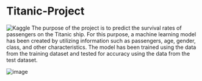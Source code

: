# Titanic-Project
![Kaggle](https://www.kaggle.com/code/ozermehmet/ozermehmet-titanic-eda)
The purpose of the project is to predict the survival rates of passengers on the Titanic ship. 
For this purpose, a machine learning model has been created by utilizing information such as passengers,
age, gender, class, and other characteristics.
The model has been trained using the data from the training dataset and tested for accuracy using the data from the test dataset.

![image](https://github.com/ozermehmett/Titanic-Project/assets/115498182/04a746e9-d563-4b7b-9416-58fc61b37914)
